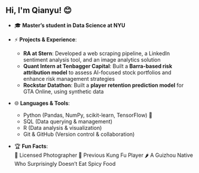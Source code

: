 ## Hi, I'm Qianyu! 😊

- 🎓 **Master’s student in Data Science at NYU**  
  
- ⚡ **Projects & Experience**:  
  - **RA at Stern**: Developed a web scraping pipeline, a LinkedIn sentiment analysis tool, and an image analytics solution  
  - **Quant Intern at Tenbagger Capital**: Built a **Barra-based risk attribution model** to assess AI-focused stock portfolios and enhance risk management strategies  
  - **Rockstar Datathon**: Built a **player retention prediction model** for GTA Online, using synthetic data  

- 🌐 **Languages & Tools**:  
  - Python (Pandas, NumPy, scikit-learn, TensorFlow) 🐍  
  - SQL (Data querying & management)  
  - R (Data analysis & visualization)  
  - Git & GitHub (Version control & collaboration)

- 🏆 **Fun Facts**:  
  📸 Licensed Photographer  🥋 Previous Kung Fu Player
  🌶️ A Guizhou Native Who Surprisingly Doesn’t Eat Spicy Food

<!--
**ToolYu/ToolYu** is a ✨ _special_ ✨ repository because its `README.md` (this file) appears on your GitHub profile.

Here are some ideas to get you started:

- 🔭 I’m currently working on ...
- 🌱 I’m currently learning ...
- 👯 I’m looking to collaborate on ...
- 🤔 I’m looking for help with ...
- 💬 Ask me about ...
- 📫 How to reach me: ...
- 😄 Pronouns: ...
- ⚡ Fun fact: ...
-->
